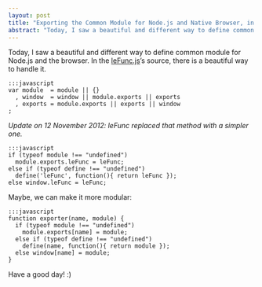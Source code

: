 ```yaml
---
layout: post
title: "Exporting the Common Module for Node.js and Native Browser, in a Short Way"
abstract: "Today, I saw a beautiful and different way to define common module for Node.js and the browser. In the leFunc.js’s source, there is a beautiful way to handle it."
---
```


Today, I saw a beautiful and different way to define common module for Node.js and the browser. In the [leFunc.js](https://github.com/jrf0110/leFunc/blob/master/lib/leFunc.js)’s
source, there is a beautiful way to handle it.

    :::javascript
    var module  = module || {}
      , window  = window || module.exports || exports
      , exports = module.exports || exports || window
    ;

_Update on 12 November 2012: leFunc replaced that method with a simpler one._

    :::javascript
    if (typeof module !== "undefined")
      module.exports.leFunc = leFunc;
    else if (typeof define !== "undefined")
      define('leFunc', function(){ return leFunc });
    else window.leFunc = leFunc;

Maybe, we can make it more modular:

    :::javascript
    function exporter(name, module) {
      if (typeof module !== "undefined")
        module.exports[name] = module;
      else if (typeof define !== "undefined")
        define(name, function(){ return module });
      else window[name] = module;
    }

Have a good day! :)
